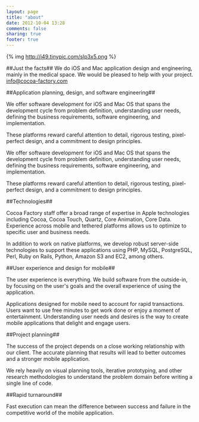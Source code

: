 ```yaml
---
layout: page
title: "about"
date: 2012-10-04 13:28
comments: false
sharing: true
footer: true
---
```

{% img http://i49.tinypic.com/slp3x5.png %}

##Just the facts##
We do iOS and Mac application design and engineering, mainly in the medical space.  We would be pleased to help with your project.  info@cocoa-factory.com

##Application planning, design, and software engineering##

We offer software development for iOS and Mac OS that spans the development cycle from problem definition, understanding user needs, defining the business requirements, software engineering, and implementation.

These platforms reward careful attention to detail, rigorous testing, pixel-perfect design, and a commitment to design principles. 

We offer software development for iOS and Mac OS that spans the development cycle from problem definition, understanding user needs, defining the business requirements, software engineering, and implementation.

These platforms reward careful attention to detail, rigorous testing, pixel-perfect design, and a commitment to design principles. 

##Technologies##

Cocoa Factory staff offer a broad range of expertise in Apple technologies including Cocoa, Cocoa Touch, Quartz, Core Animation, Core Data. Experience across mobile and tethered platforms allows us to optimize to specific user and business needs.

In addition to work on native platforms, we develop robust server-side technologies to support these applications using PHP, MySQL, PostgreSQL, Perl, Ruby on Rails, Python, Amazon S3 and EC2, among others. 

##User experience and design for mobile##

The user experience is everything. We build software from the outside-in, by focusing on the user's goals and the overall experience of using the application.

Applications designed for mobile need to account for rapid transactions. Users want to use free minutes to get work done or enjoy a moment of entertainment. Understanding user needs and desires is the way to create mobile applications that delight and engage users.

##Project planning##

The success of the project depends on a close working relationship with our client. The accurate planning that results will lead to better outcomes and a stronger mobile application.

We rely heavily on visual planning tools, iterative prototyping, and other research methodologies to understand the problem domain before writing a single line of code. 

##Rapid turnaround##

Fast execution can mean the difference between success and failure in the competitive world of the mobile application. 